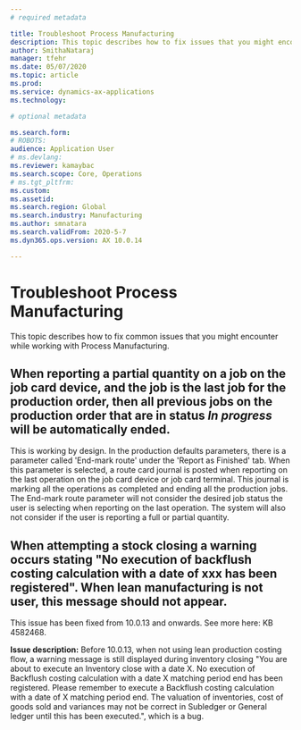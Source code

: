 ```yaml
---
# required metadata

title: Troubleshoot Process Manufacturing
description: This topic describes how to fix issues that you might encounter while working with Process Manufacturing.
author: SmithaNataraj
manager: tfehr
ms.date: 05/07/2020
ms.topic: article
ms.prod: 
ms.service: dynamics-ax-applications
ms.technology: 

# optional metadata

ms.search.form: 
# ROBOTS: 
audience: Application User
# ms.devlang: 
ms.reviewer: kamaybac
ms.search.scope: Core, Operations
# ms.tgt_pltfrm: 
ms.custom: 
ms.assetid: 
ms.search.region: Global
ms.search.industry: Manufacturing
ms.author: smnatara
ms.search.validFrom: 2020-5-7
ms.dyn365.ops.version: AX 10.0.14

---
```

# Troubleshoot Process Manufacturing

This topic describes how to fix common issues that you might encounter while working with Process Manufacturing.

## When reporting a partial quantity on a job on the job card device, and the job is the last job for the production order, then all previous jobs on the production order that are in status *In progress* will be automatically ended.

This is working by design. In the production defaults parameters, there is a parameter called 'End-mark route' under the 'Report as Finished' tab. When this parameter is selected, a route card journal is posted when reporting on the last operation on the job card device or job card terminal. This journal is marking all the operations as completed and ending all the production jobs. The End-mark route parameter will not consider the desired job status the user is selecting when reporting on the last operation. The system will also not consider if the user is reporting a full or partial quantity.

## When attempting a stock closing a warning occurs stating "No execution of backflush costing calculation with a date of xxx has been registered". When lean manufacturing is not user, this message should not appear.
This issue has been fixed from 10.0.13 and onwards. See more here: KB 4582468.

**Issue description:**
Before 10.0.13, when not using lean production costing flow, a warning message is still displayed during inventory closing "You are about to execute an Inventory close with a date X. No execution of Backflush costing calculation with a date X matching period end has been registered. Please remember to execute a Backflush costing calculation with a date of X matching period end. The valuation of inventories, cost of goods sold and variances may not be correct in Subledger or General ledger until this has been executed.", which is a bug.

